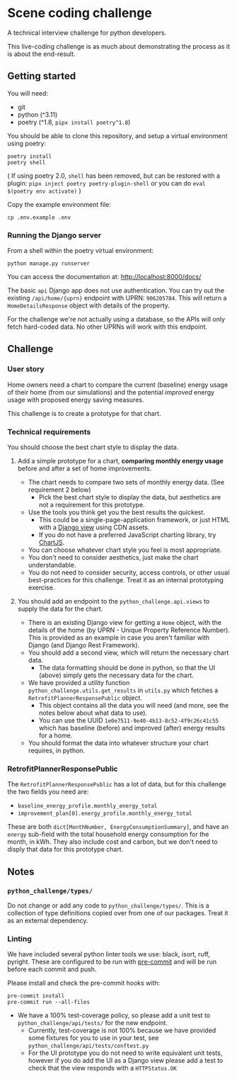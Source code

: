 # Scene coding challenge
A technical interview challenge for python developers.

This live-coding challenge is as much about demonstrating the process as it is about the
end-result.

## Getting started
You will need:
- git
- python (^3.11)
- poetry (^1.8, `pipx install poetry^1.8`)

You should be able to clone this repository, and setup a virtual environment using
poetry:
```shell
poetry install
poetry shell
```
(
If using poetry 2.0, `shell` has been removed, but can be restored with a plugin:
`pipx inject poetry poetry-plugin-shell` or you can do
`eval $(poetry env activate)`
)

Copy the example environment file:
```shell
cp .env.example .env
```

### Running the Django server

From a shell within the poetry virtual environment:
```shell
python manage.py runserver
```

You can access the documentation at: [http://localhost:8000/docs/](http://localhost:8000/docs/)

The basic `api` Django app does not use authentication. You can try out the existing
`/api/home/{uprn}` endpoint with UPRN: `906205784`. This will return a
`HomeDetailsResponse` object with details of the property.

For the challenge we're not actually using a database, so the APIs will only fetch
hard-coded data. No other UPRNs will work with this endpoint.


## Challenge

### User story
Home owners need a chart to compare the current (baseline) energy usage of their home
(from our simulations) and the potential _improved_ energy usage with proposed energy
saving measures.

This challenge is to create a prototype for that chart.

### Technical requirements


You should choose the best chart style to display the data.

1. Add a simple prototype for a chart, **comparing monthly energy usage** before and
after a set of home improvements.
    - The chart needs to compare two sets of monthly energy data. (See requirement 2 below)
        - Pick the best chart style to display the data, but aesthetics are not a
          requirement for this prototype.
    - Use the tools you think get you the best results the quickest.
        - This could be a single-page-application framework, or just HTML with a
          [Django view](https://docs.djangoproject.com/en/5.1/topics/http/views/)
          using CDN assets.
        - If you do not have a preferred JavaScript charting library, try
          [ChartJS](https://www.chartjs.org/).
    - You can choose whatever chart style you feel is most appropriate.
    - You don't need to consider aesthetics, just make the chart understandable.
    - You do not need to consider security, access controls, or other usual best-practices
      for this challenge. Treat it as an internal prototyping exercise.

2. You should add an endpoint to the `python_challenge.api.views` to supply the data for
   the chart.
    - There is an existing Django view for getting a `Home` object, with the details of
      the home (by UPRN - Unique Property Reference Number). This is provided as an example
      in case you aren't familiar with Django (and Django Rest Framework).
    - You should add a second view, which will return the necessary chart data.
      - The data formatting should be done in python, so that the UI (above) simply
        gets the necessary data for the chart.
    - We have provided a utility function `python_challenge.utils.get_results` in `utils.py`
      which fetches a `RetrofitPlannerResponsePublic` object.
        - This object contains all the data you will need (and more, see the notes below
          about what data to use).
        - You can use the UUID `1e0e7511-9e40-4b13-8c52-4f9c26c41c55` which has baseline (before)
          and improved (after) energy results for a home.
    - You should format the data into whatever structure your chart requires, in python.


### RetrofitPlannerResponsePublic

The `RetrofitPlannerResponsePublic` has a lot of data, but for this challenge the two
fields you need are:
- `baseline_energy_profile.monthly_energy_total`
- `improvement_plan[0].energy_profile.monthly_energy_total`

These are both `dict[MonthNumber, EnergyConsumptionSummary]`, and have an `energy`
sub-field with the total household energy consumption for the month, in kWh.
They also include cost and carbon, but we don't need to disply that data for this
prototype chart.


## Notes

### `python_challenge/types/`

Do not change or add any code to `python_challenge/types/`.
This is a collection of type definitions copied over from one of our packages.
Treat it as an external dependency.

### Linting

We have included several python linter tools we use: black, isort, ruff, pyright.
These are configured to be run with [pre-commit](https://pre-commit.com/) and will be
run before each commit and push.

Please install and check the pre-commit hooks with:
```shell
pre-commit install
pre-commit run --all-files
```

- We have a 100% test-coverage policy, so please add a unit test to
`python_challenge/api/tests/` for the new endpoint.
    - Currently, test-coverage is not 100% because we have provided some fixtures for
    you to use in your test, see `python_challenge/api/tests/conftest.py`
    - For the UI prototype you do not need to write equivalent unit tests, however
      if you do add the UI as a Django view please add a test to check that the view
      responds with a `HTTPStatus.OK`
